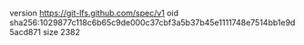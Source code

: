 version https://git-lfs.github.com/spec/v1
oid sha256:1029877c118c6b65c9de000c37cbf3a5b37b45e1111748e7514bb1e9d5acd871
size 2382
